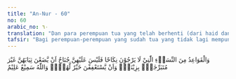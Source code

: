 ```yaml
---
title: "An-Nur - 60"
no: 60
arabic_no: ٦٠
translation: "Dan para perempuan tua yang telah berhenti (dari haid dan mengandung) yang tidak ingin menikah (lagi), maka tidak ada dosa menanggalkan pakaian (luar) mereka dengan tidak (bermaksud) menampakkan perhiasan; tetapi memelihara kehormatan adalah lebih baik bagi mereka. Allah Maha Mendengar, Maha Mengetahui."
tafsir: "Bagi perempuan-perempuan yang sudah tua yang tidak lagi mempunyai keinginan bersenggama dan tidak lagi memiliki daya tarik diizinkan menanggalkan sebagian pakaiannya yang biasa dipakai perempuan untuk menutupi seluruh aurat seperti hauscoat (pakaian lapang yang menutupi seluruh badan) dan lain sebagainya. Tetapi tidak boleh membuka aurat yang biasa tertutup rapi seperti dada, betis, paha dan lain-lainnya. Bila perempuan tua itu tetap ingin berpakaian lengkap seperti biasa, maka hal itu lebih baik baginya. Bagaimanapun seorang perempuan meskipun telah tua lebih terhormat bila dia masih memperhatikan dan mementingkan apa yang baik dipakai baginya sebagai perempuan. Allah Maha Mendengar dan Maha Mengetahui semua tingkah laku hamba-Nya dan apa yang tersimpan dalam hatinya."
---
```


وَالْقَوَاعِدُ مِنَ النِّسَاۤءِ الّٰتِيْ لَا يَرْجُوْنَ نِكَاحًا فَلَيْسَ عَلَيْهِنَّ جُنَاحٌ اَنْ يَّضَعْنَ ثِيَابَهُنَّ غَيْرَ مُتَبَرِّجٰتٍۢ بِزِيْنَةٍۗ وَاَنْ يَّسْتَعْفِفْنَ خَيْرٌ لَّهُنَّۗ وَاللّٰهُ سَمِيْعٌ عَلِيْمٌ 
